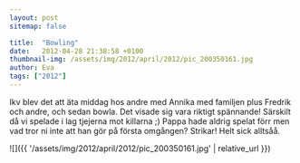 ```yaml
---
layout: post
sitemap: false

title:  "Bowling"
date:   2012-04-28 21:38:58 +0100
thumbnail-img: /assets/img/2012/april/2012/pic_200350161.jpg
author: Eva
tags: ["2012"]
---
```


Ikv blev det att äta middag hos andre med Annika med familjen plus Fredrik och andre, och sedan bowla. Det visade sig vara riktigt spännande! Särskilt då vi spelade i lag tjejerna mot killarna ;) Pappa hade aldrig spelat förr men vad tror ni inte att han gör på första omgången? Strikar! Helt sick alltsåå.

![]({{ '/assets/img/2012/april/2012/pic_200350161.jpg'  | relative_url }})

